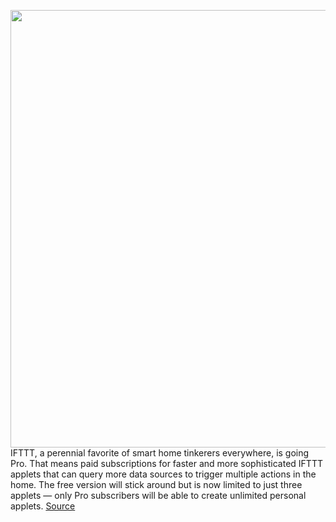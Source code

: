 <img src='https://cdn.vox-cdn.com/thumbor/erohqEZE2mF_GIi6cnWitSRt6SQ=/0x0:1440x720/1200x800/filters:focal(605x245:835x475)/cdn.vox-cdn.com/uploads/chorus_image/image/67380889/Large_Pattern_Dark01_Pro_IFTTT_Pro_2020_Header.0.png' width='700px' /><br/>
IFTTT, a perennial favorite of smart home tinkerers everywhere, is going Pro. That means paid subscriptions for faster and more sophisticated IFTTT applets that can query more data sources to trigger multiple actions in the home. The free version will stick around but is now limited to just three applets — only Pro subscribers will be able to create unlimited personal applets.
<a href='https://www.theverge.com/2020/9/10/21430265/ifttt-pro-subscriptions-free-controversy'> Source <a/>